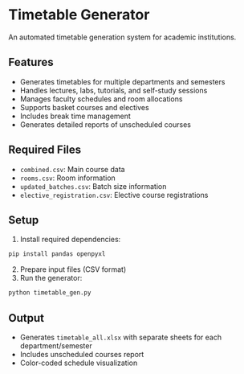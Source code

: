 # Timetable Generator

An automated timetable generation system for academic institutions.

## Features

- Generates timetables for multiple departments and semesters
- Handles lectures, labs, tutorials, and self-study sessions
- Manages faculty schedules and room allocations
- Supports basket courses and electives
- Includes break time management
- Generates detailed reports of unscheduled courses

## Required Files

- `combined.csv`: Main course data
- `rooms.csv`: Room information
- `updated_batches.csv`: Batch size information
- `elective_registration.csv`: Elective course registrations

## Setup

1. Install required dependencies:
```bash
pip install pandas openpyxl
```

2. Prepare input files (CSV format)
3. Run the generator:
```bash
python timetable_gen.py
```

## Output

- Generates `timetable_all.xlsx` with separate sheets for each department/semester
- Includes unscheduled courses report
- Color-coded schedule visualization
